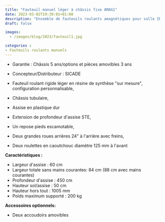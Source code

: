 ```yaml
---
title: "Fauteuil manuel léger à châssis fixe AMAG1"
date: 2023-03-02T19:39:01+01:00
description: "Ensemble de fauteuils roulants amagnétiques pour salle IRM"
draft: false

images:
  - /images/blog/2023/fauteuil1.jpg

categories : 
- Fauteuils roulants manuels
---
```


- Garantie : Châssis 5 ans/options et pièces amovibles 3 ans
- Concepteur/Distributeur : SICADE
   
- Fauteuil roulant rigide léger en résine de synthèse "sur mesure", configuration personnalisable,
- Châssis tubulaire,
- Assise en plastique dur
- Extension de profondeur d'assise STE,
- Un repose pieds escamotable,
- Deux grandes roues arrières 24" à l'arrière avec freins,
- Deux roulettes en caoutchouc diamètre 125 mm à l'avant

<strong>Caractéristiques :</strong>

- Largeur d'assise : 60 cm
- Largeur totale sans mains courantes: 84 cm (88 cm avec mains courantes)
- Profondeur d'assise : 450 cm
- Hauteur sol/assise : 50 cm
- Hauteur hors tout : 1005 mm
- Poids maximum supporté : 200 kg

<strong>Accessoires optionnels:</strong>
- Deux accoudoirs amovibles